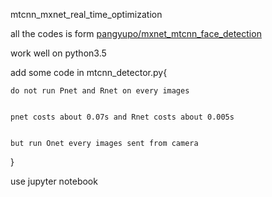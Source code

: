 
mtcnn_mxnet_real_time_optimization

all the codes is form [pangyupo/mxnet_mtcnn_face_detection](https://github.com/pangyupo/mxnet_mtcnn_face_detection)


work well on python3.5


add some code in mtcnn_detector.py{


    do not run Pnet and Rnet on every images


    pnet costs about 0.07s and Rnet costs about 0.005s


    but run Onet every images sent from camera

}

use jupyter notebook
